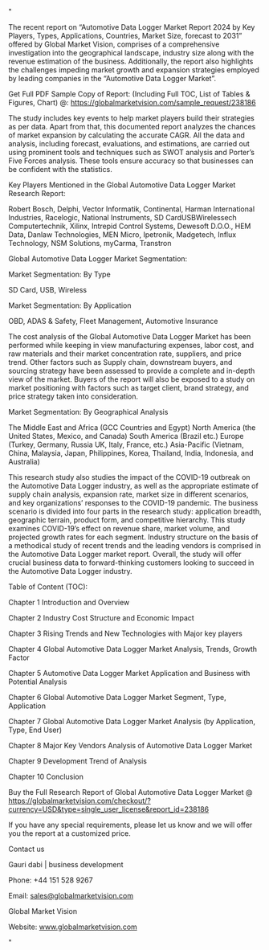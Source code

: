 "

The recent report on “Automotive Data Logger Market Report 2024 by Key Players, Types, Applications, Countries, Market Size, forecast to 2031” offered by Global Market Vision, comprises of a comprehensive investigation into the geographical landscape, industry size along with the revenue estimation of the business. Additionally, the report also highlights the challenges impeding market growth and expansion strategies employed by leading companies in the “Automotive Data Logger Market”.

Get Full PDF Sample Copy of Report: (Including Full TOC, List of Tables & Figures, Chart) @: https://globalmarketvision.com/sample_request/238186

The study includes key events to help market players build their strategies as per data. Apart from that, this documented report analyzes the chances of market expansion by calculating the accurate CAGR. All the data and analysis, including forecast, evaluations, and estimations, are carried out using prominent tools and techniques such as SWOT analysis and Porter’s Five Forces analysis. These tools ensure accuracy so that businesses can be confident with the statistics.

Key Players Mentioned in the Global Automotive Data Logger Market Research Report:

Robert Bosch, Delphi, Vector Informatik, Continental, Harman International Industries, Racelogic, National Instruments, SD CardUSBWirelessech Computertechnik, Xilinx, Intrepid Control Systems, Dewesoft D.O.O., HEM Data, Danlaw Technologies, MEN Micro, Ipetronik, Madgetech, Influx Technology, NSM Solutions, myCarma, Transtron

Global Automotive Data Logger Market Segmentation:

Market Segmentation: By Type

SD Card, USB, Wireless

Market Segmentation: By Application

OBD, ADAS & Safety, Fleet Management, Automotive Insurance

The cost analysis of the Global Automotive Data Logger Market has been performed while keeping in view manufacturing expenses, labor cost, and raw materials and their market concentration rate, suppliers, and price trend. Other factors such as Supply chain, downstream buyers, and sourcing strategy have been assessed to provide a complete and in-depth view of the market. Buyers of the report will also be exposed to a study on market positioning with factors such as target client, brand strategy, and price strategy taken into consideration.

Market Segmentation: By Geographical Analysis

The Middle East and Africa (GCC Countries and Egypt)
North America (the United States, Mexico, and Canada)
South America (Brazil etc.)
Europe (Turkey, Germany, Russia UK, Italy, France, etc.)
Asia-Pacific (Vietnam, China, Malaysia, Japan, Philippines, Korea, Thailand, India, Indonesia, and Australia)

This research study also studies the impact of the COVID-19 outbreak on the Automotive Data Logger industry, as well as the appropriate estimate of supply chain analysis, expansion rate, market size in different scenarios, and key organizations’ responses to the COVID-19 pandemic. The business scenario is divided into four parts in the research study: application breadth, geographic terrain, product form, and competitive hierarchy. This study examines COVID-19’s effect on revenue share, market volume, and projected growth rates for each segment. Industry structure on the basis of a methodical study of recent trends and the leading vendors is comprised in the Automotive Data Logger market report. Overall, the study will offer crucial business data to forward-thinking customers looking to succeed in the Automotive Data Logger industry.

Table of Content (TOC):

Chapter 1 Introduction and Overview

Chapter 2 Industry Cost Structure and Economic Impact

Chapter 3 Rising Trends and New Technologies with Major key players

Chapter 4 Global Automotive Data Logger Market Analysis, Trends, Growth Factor

Chapter 5 Automotive Data Logger Market Application and Business with Potential Analysis

Chapter 6 Global Automotive Data Logger Market Segment, Type, Application

Chapter 7 Global Automotive Data Logger Market Analysis (by Application, Type, End User)

Chapter 8 Major Key Vendors Analysis of Automotive Data Logger Market

Chapter 9 Development Trend of Analysis

Chapter 10 Conclusion

Buy the Full Research Report of Global Automotive Data Logger Market @ https://globalmarketvision.com/checkout/?currency=USD&type=single_user_license&report_id=238186


If you have any special requirements, please let us know and we will offer you the report at a customized price.

Contact us

Gauri dabi | business development

Phone: +44 151 528 9267

Email: sales@globalmarketvision.com

Global Market Vision

Website: www.globalmarketvision.com

"
